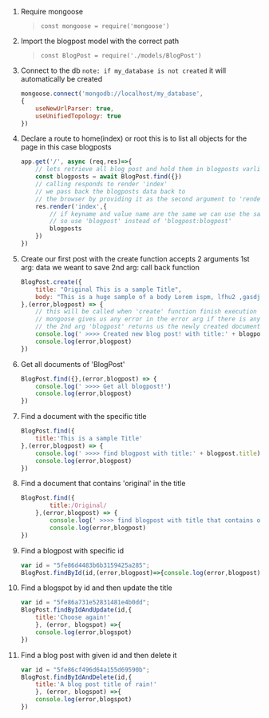 1.  Require mongoose
    >   `const mongoose = require('mongoose')`

2.  Import the blogpost model with the correct path
    >   `const BlogPost = require('./models/BlogPost')`

3.  Connect to the db `note: if my_database is not created` it will automatically be created
    ```javascript
    mongoose.connect('mongodb://localhost/my_database',
    {
        useNewUrlParser: true,
        useUnifiedTopology: true 
    })
    ```

4.  Declare a route to home(index) or root this is to list all objects for the page in this case blogposts
    ```javascript
    app.get('/', async (req,res)=>{
        // lets retrieve all blog post and hold them in blogposts varliable
        const blogposts = await BlogPost.find({})
        // calling responds to render 'index'
        // we pass back the blogposts data back to
        // the browser by providing it as the second argument to 'render'
        res.render('index',{
            // if keyname and value name are the same we can use the same
            // so use 'blogpost' instead of 'blogpost:blogpost'
            blogposts
        })
    })
    ```

5.  Create our first post with the create function accepts 2 arguments 1st arg: data we weant to save 2nd arg: call back function
    ```javascript
    BlogPost.create({
        title: "Original This is a sample Title",
        body: "This is a huge sample of a body Lorem ispm, lfhu2 ,gasdjjg. Cghjjugjkgkajsgasjgksadgjasd"
    },(error,blogpost) => {
        // this will be called when 'create' function finish execution
        // mongoose gives us any error in the error arg if there is any during execution
        // the 2nd arg 'blogpost' returns us the newly created document in this case 'blogpost'
        console.log(' >>>> Created new blog post! with title:' + blogpost.title)
        console.log(error,blogpost)
    })
    ```

6.  Get all documents of 'BlogPost'
    ```javascript
    BlogPost.find({},(error,blogpost) => {
        console.log(' >>>> Get all blogpost!')
        console.log(error,blogpost)
    })
    ```

7.  Find a document with the specific title
    ```javascript
    BlogPost.find({
        title:'This is a sample Title'
    },(error,blogpost) => {
        console.log(' >>>> find blogpost with title:' + blogpost.title)
        console.log(error,blogpost)
    })
    ```

8.  Find a document that contains 'original' in the title
    ```javascript
    BlogPost.find({
            title:/Original/
        },(error,blogpost) => {
            console.log(' >>>> find blogpost with title that contains original')
            console.log(error,blogpost)
    })
    ```

9.  Find a blogpost with specific id
    ```javascript
    var id = "5fe86d4483b6b3159425a285";
    BlogPost.findById(id,(error,blogpost)=>{console.log(error,blogpost)})
    ```

10. Find a blogspot by id and then update the title
    ```javascript
    var id = "5fe86a731e52831481e4b0dd";
    BlogPost.findByIdAndUpdate(id,{
        title:'Choose again!'
        }, (error, blogspot) =>{
        console.log(error,blogspot)
    })
    ```

11. Find a blog post with given id and then delete it
    ```javascript
    var id = "5fe86cf496d64a155d69590b";
    BlogPost.findByIdAndDelete(id,{
        title:'A blog post title of rain!'
        }, (error, blogspot) =>{
        console.log(error,blogspot)
    })
    ```
